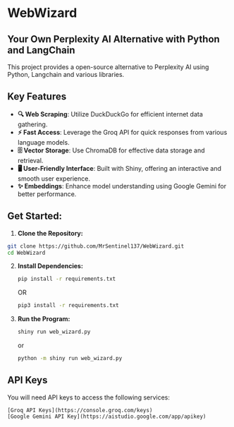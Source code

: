# WebWizard

## Your Own Perplexity AI Alternative with Python and LangChain
This project provides a open-source alternative to Perplexity AI using Python, Langchain and various libraries.

## Key Features

- **🔍 Web Scraping**: Utilize DuckDuckGo for efficient internet data gathering.
- **⚡ Fast Access**: Leverage the Groq API for quick responses from various language models.
- **🗄️ Vector Storage**: Use ChromaDB for effective data storage and retrieval.
- **🖥️ User-Friendly Interface**: Built with Shiny, offering an interactive and smooth user experience.
- **✨ Embeddings**: Enhance model understanding using Google Gemini for better performance.

## Get Started:
1. **Clone the Repository:**
```bash
git clone https://github.com/MrSentinel137/WebWizard.git
cd WebWizard
```

2. **Install Dependencies:**
    ```bash
    pip install -r requirements.txt
    ```
     OR
    
    ```bash
    pip3 install -r requirements.txt
    ```

3. **Run the Program:**
    ```bash
    shiny run web_wizard.py
    ```
    or
    ```bash
    python -m shiny run web_wizard.py
    ```

## API Keys

You will need API keys to access the following services:

    [Groq API Keys](https://console.groq.com/keys)
    [Google Gemini API Key](https://aistudio.google.com/app/apikey)

